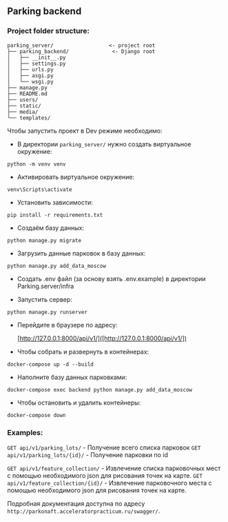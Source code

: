 ## Parking backend

### Project folder structure:
```
parking_server/                  <- project root
├── parking_backend/              <- Django root
│   ├── __init__.py
│   ├── settings.py
│   ├── urls.py
│   ├── asgi.py
│   └── wsgi.py
├── manage.py
├── README.md
├── users/
├── static/
├── media/
└── templates/
```

Чтобы запустить проект в Dev режиме необходимо:

- В директории `parking_server/` нужно создать виртуальное окружение:

`python -m venv venv`

- Активировать виртуальное окружение:

`venv\Scripts\activate`

- Установить зависимости:

`pip install -r requirements.txt`

- Создаём базу данных:

`python manage.py migrate`

- Загрузить данные парковок в базу данных:

`python manage.py add_data_moscow`

- Создать .env файл (за основу взять .env.example) в директории Parking.server/infra

- Запустить сервер:

`python manage.py runserver`

- Перейдите в браузере по адресу:

    [http://127.0.0.1:8000/api/v1/]([http://127.0.0.1:8000/api/v1/])

- Чтобы собрать и развернуть в контейнерах:

`docker-compose up -d --build`

- Наполните базу данных парковками:

`docker-compose exec backend python manage.py add_data_moscow`

- Чтобы остановить и удалить контейнеры:

`docker-compose down`

### Examples:

`GET api/v1/parking_lots/` - Получение всего списка парковок
`GET api/v1/parking_lots/{id}/` - Получение парковки по id

`GET api/v1/feature_collection/` - Извлечение списка парковочных мест с помощью необходимого json
для рисования точек на карте.
`GET api/v1/feature_collection/{id}/` - Извлечение парковочного места с помощью необходимого json
для рисования точек на карте.

Подробная документация доступна по адресу `http://parkonaft.acceleratorpracticum.ru/swagger/`.
